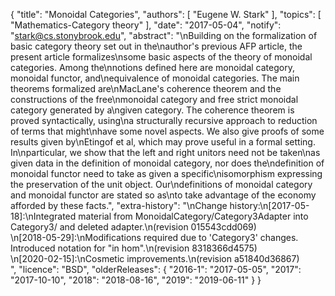 {
    "title": "Monoidal Categories",
    "authors": [
        "Eugene W. Stark"
    ],
    "topics": [
        "Mathematics-Category theory"
    ],
    "date": "2017-05-04",
    "notify": "stark@cs.stonybrook.edu",
    "abstract": "\nBuilding on the formalization of basic category theory set out in the\nauthor's previous AFP article, the present article formalizes\nsome basic aspects of the theory of monoidal categories. Among the\nnotions defined here are monoidal category, monoidal functor, and\nequivalence of monoidal categories. The main theorems formalized are\nMacLane's coherence theorem and the constructions of the free\nmonoidal category and free strict monoidal category generated by a\ngiven category.  The coherence theorem is proved syntactically, using\na structurally recursive approach to reduction of terms that might\nhave some novel aspects. We also give proofs of some results given by\nEtingof et al, which may prove useful in a formal setting. In\nparticular, we show that the left and right unitors need not be taken\nas given data in the definition of monoidal category, nor does the\ndefinition of monoidal functor need to take as given a specific\nisomorphism expressing the preservation of the unit object. Our\ndefinitions of monoidal category and monoidal functor are stated so as\nto take advantage of the economy afforded by these facts.",
    "extra-history": "\nChange history:\n[2017-05-18]:\nIntegrated material from MonoidalCategory/Category3Adapter into Category3/ and deleted adapter.\n(revision 015543cdd069)<br>\n[2018-05-29]:\nModifications required due to 'Category3' changes.  Introduced notation for \"in hom\".\n(revision 8318366d4575)<br>\n[2020-02-15]:\nCosmetic improvements.\n(revision a51840d36867)<br>",
    "licence": "BSD",
    "olderReleases": {
        "2016-1": "2017-05-05",
        "2017": "2017-10-10",
        "2018": "2018-08-16",
        "2019": "2019-06-11"
    }
}